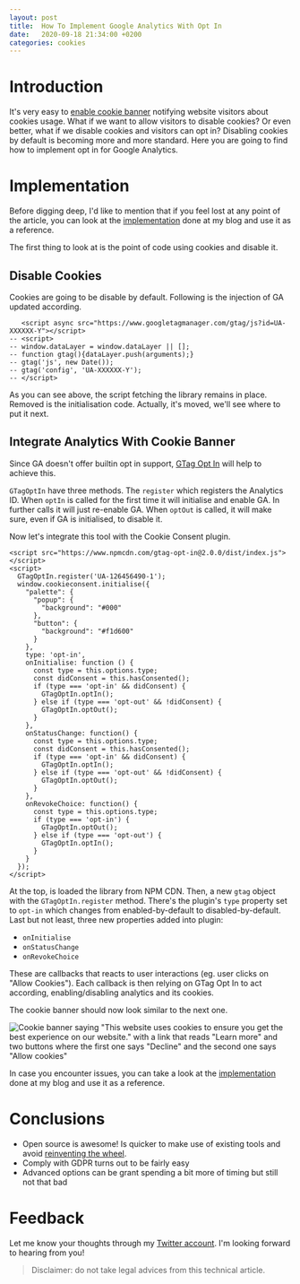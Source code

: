 ```yaml
---
layout: post
title:  How To Implement Google Analytics With Opt In
date:   2020-09-18 21:34:00 +0200
categories: cookies
---
```

# Introduction
It's very easy to [enable cookie banner](/cookies/2020/09/18/enable-cookie-banner-in-10-minutes) notifying website visitors about cookies usage.
What if we want to allow visitors to disable cookies?
Or even better, what if we disable cookies and visitors can opt in?
Disabling cookies by default is becoming more and more standard.
Here you are going to find how to implement opt in for Google Analytics.

# Implementation
Before digging deep, I'd like to mention that if you feel lost at any point of the article,
you can look at the [implementation](https://github.com/luciomartinez/luciomartinez.github.io/pull/5) done at my blog and use it as a reference.

The first thing to look at is the point of code using cookies and disable it.

## Disable Cookies
Cookies are going to be disable by default.
Following is the injection of GA updated according.

```
   <script async src="https://www.googletagmanager.com/gtag/js?id=UA-XXXXXX-Y"></script>
-- <script>
-- window.dataLayer = window.dataLayer || [];
-- function gtag(){dataLayer.push(arguments);}
-- gtag('js', new Date());
-- gtag('config', 'UA-XXXXXX-Y');
-- </script>
``` 

As you can see above, the script fetching the library remains in place.
Removed is the initialisation code. Actually, it's moved, we'll see where to put it next.

## Integrate Analytics With Cookie Banner
Since GA doesn't offer builtin opt in support, [GTag Opt In](https://www.npmjs.com/package/gtag-opt-in) will help to achieve this.

`GTagOptIn` have three methods.
The `register` which registers the Analytics ID.
When `optIn` is called for the first time it will initialise and enable GA.
In further calls it will just re-enable GA.
When `optOut` is called, it will make sure, even if GA is initialised, to disable it.

Now let's integrate this tool with the Cookie Consent plugin.

```
<script src="https://www.npmcdn.com/gtag-opt-in@2.0.0/dist/index.js"></script>
<script>
  GTagOptIn.register('UA-126456490-1');
  window.cookieconsent.initialise({
    "palette": {
      "popup": {
        "background": "#000"
      },
      "button": {
        "background": "#f1d600"
      }
    },
    type: 'opt-in',
    onInitialise: function () {
      const type = this.options.type;
      const didConsent = this.hasConsented();
      if (type === 'opt-in' && didConsent) {
        GTagOptIn.optIn();
      } else if (type === 'opt-out' && !didConsent) {
        GTagOptIn.optOut();
      }
    },
    onStatusChange: function() {
      const type = this.options.type;
      const didConsent = this.hasConsented();
      if (type === 'opt-in' && didConsent) {
        GTagOptIn.optIn();
      } else if (type === 'opt-out' && !didConsent) {
        GTagOptIn.optOut();
      }
    },
    onRevokeChoice: function() {
      const type = this.options.type;
      if (type === 'opt-in') {
        GTagOptIn.optOut();
      } else if (type === 'opt-out') {
        GTagOptIn.optIn();
      }
    }
  });
</script>
```

At the top, is loaded the library from NPM CDN.
Then, a new `gtag` object with the `GTagOptIn.register` method.
There's the plugin's `type` property set to `opt-in` which changes from enabled-by-default to disabled-by-default.
Last but not least, three new properties added into plugin:
 - `onInitialise` 
 - `onStatusChange` 
 - `onRevokeChoice`

These are callbacks that reacts to user interactions (eg. user clicks on "Allow Cookies").
Each callback is then relying on GTag Opt In to act according, enabling/disabling analytics and its cookies. 

The cookie banner should now look similar to the next one.

![Cookie banner saying "This website uses cookies to ensure you get the best experience on our website." with a link that reads "Learn more" and two buttons where the first one says "Decline" and the second one says "Allow cookies"](https://pbs.twimg.com/media/Ega4GsdXsAEKWrz?format=jpg&name=medium)

In case you encounter issues, you can take a look at the [implementation](https://github.com/luciomartinez/luciomartinez.github.io/pull/5) done at my blog and use it as a reference.

# Conclusions
 - Open source is awesome! Is quicker to make use of existing tools and avoid [reinventing the wheel](https://en.wikipedia.org/wiki/Reinventing_the_wheel).
 - Comply with GDPR turns out to be fairly easy
 - Advanced options can be grant spending a bit more of timing but still not that bad

# Feedback
Let me know your thoughts through my [Twitter account](https://twitter.com/delucioux).
I'm looking forward to hearing from you!

> Disclaimer: do not take legal advices from this technical article.
